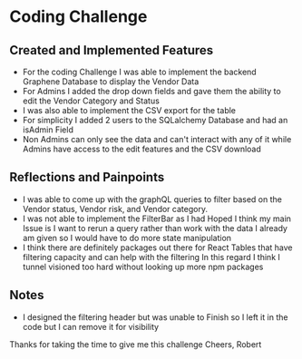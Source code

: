 
# Coding Challenge
## Created and Implemented Features
- For the coding Challenge I was able to implement the backend Graphene Database to display the Vendor Data
- For Admins I added the drop down fields and gave them the ability to edit the Vendor Category and Status
- I was also able to implement the CSV export for the table
- For simplicity I added 2 users to the SQLalchemy Database and had an isAdmin Field
- Non Admins can only see the data and can't interact with any of it while Admins have access to the edit features and the CSV download

## Reflections and Painpoints
- I was able to come up with the graphQL queries to filter based on the Vendor status, Vendor risk, and Vendor category.
- I was not able to implement the FilterBar as I had Hoped I think my main Issue is I want to rerun a query rather than work with the data I already am given so I would have to do more state manipulation
- I think there are definitely packages out there for React Tables that have filtering capacity and can help with the filtering In this regard I think I tunnel visioned too hard without looking up more npm packages

## Notes
- I designed the filtering header but was unable to Finish so I left it in the code but I can remove it for visibility

Thanks for taking the time to give me this challenge
Cheers,
Robert
